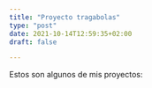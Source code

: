 ```yaml
---
title: "Proyecto tragabolas"
type: "post"
date: 2021-10-14T12:59:35+02:00
draft: false

---
```


Estos son algunos de mis proyectos: